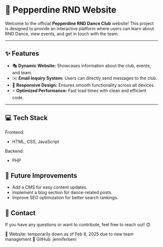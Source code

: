 # 🕺 Pepperdine RND Website  

Welcome to the official **Pepperdine RND Dance Club** website! This project is designed to provide an interactive platform where users can learn about RND Dance, view events, and get in touch with the team.  

---

## ✨ Features  

- 🎭 **Dynamic Website:** Showcases information about the club, events, and team.  
- ✉️ **Email Inquiry System:** Users can directly send messages to the club.  
- 🎨 **Responsive Design:** Ensures smooth functionality across all devices.  
- ⚡ **Optimized Performance:** Fast load times with clean and efficient code.  

---

## 💻 Tech Stack  

Frontend: 
  - HTML, CSS, JavaScript

Backend: 
  - PHP

## 🎯 Future Improvements
- Add a CMS for easy content updates.
- Implement a blog section for dance-related posts.
- Improve SEO optimization for better search rankings.

## 📩 Contact
If you have any questions or want to contribute, feel free to reach out! 😊

📍 Website: temporarily down as of Feb 8, 2025 due to new team management
📍 GitHub: jenniferbeni


